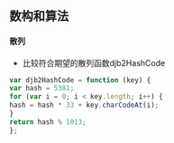 ## 数构和算法


#### 散列

* 比较符合期望的散列函数djb2HashCode

```js
var djb2HashCode = function (key) {
var hash = 5381; 
for (var i = 0; i < key.length; i++) { 
hash = hash * 33 + key.charCodeAt(i); 
}
return hash % 1013; 
};
```